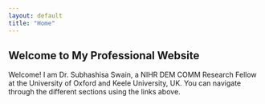```yaml
---
layout: default
title: "Home"
---
```


## Welcome to My Professional Website

Welcome! I am Dr. Subhashisa Swain, a NIHR DEM COMM Research Fellow at the University of Oxford and Keele University, UK.
You can navigate through the different sections using the links above.
